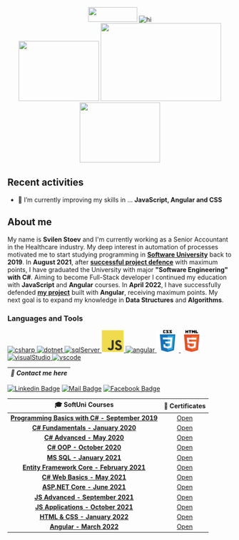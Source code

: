 <p align="center">
      <img width="110" height="33" src="https://visitor-badge.glitch.me/badge?page_id=SvilenStoev">  <img src="https://user-images.githubusercontent.com/1303154/88677602-1635ba80-d120-11ea-84d8-d263ba5fc3c0.gif" width="28px" alt="hi">
      <br>
   <img width="180" height="135" src="https://media.giphy.com/media/MeJgB3yMMwIaHmKD4z/giphy.gif">
   <img width="270" height="175" src="https://media1.tenor.com/images/cd37fa49c983ac905df0016fd5b6a2ee/tenor.gif">
   <img width="180" height="135" src="https://media.giphy.com/media/MeJgB3yMMwIaHmKD4z/giphy.gif">
</p>

## Recent activities
- 🌱 I’m currently improving my skills in ... **JavaScript, Angular and CSS**

## About me
My name is **Svilen Stoev** and I'm currently working as a Senior Accountant in the Healthcare industry. My deep interest in automation of processes motivated me to start studying programming in **[Software University](https://softuni.bg/)** back to **2019**. In **August 2021**, after <a href="https://github.com/SvilenStoev/ASP.NET-Core-Project-BoostUp" target="_blank"><b>successful project defence</b></a> with maximum points, I have graduated the University with major **"Software Engineering" with C#**. Aiming to become Full-Stack developer I continued my education with **JavaScript** and **Angular** courses. In **April 2022**, I have successfully defended **[my project](https://github.com/SvilenStoev/Angular-App-Befer)** built with **Angular**, receiving maximum points. My next goal is to expand my knowledge in **Data Structures** and **Algorithms**.

<h3 align="left">Languages and Tools</h3>
<p align="left">
      <a href="https://docs.microsoft.com/en-us/dotnet/csharp/" target="_blank"><img src="https://cdn.jsdelivr.net/gh/devicons/devicon/icons/csharp/csharp-original.svg" alt="csharp" width="50" height="50"/> </a>
      <a href="https://dotnet.microsoft.com/en-us/apps/aspnet" target="_blank"> <img src="https://cdn.jsdelivr.net/gh/devicons/devicon/icons/dotnetcore/dotnetcore-original.svg" alt="dotnet" width="50" height="50"/> </a>
      <a href="https://docs.microsoft.com/en-us/sql/sql-server/?view=sql-server-ver15" target="_blank"><img src="https://cdn.jsdelivr.net/gh/devicons/devicon/icons/microsoftsqlserver/microsoftsqlserver-plain-wordmark.svg" alt="sqlServer" width="50" height="50"/> </a>
      <a href="https://developer.mozilla.org/en-US/docs/Web/JavaScript" target="_blank"> <img src="https://raw.githubusercontent.com/devicons/devicon/master/icons/javascript/javascript-original.svg" alt="javascript" width="50" height="50"/> </a>
      <a href="https://angular.io/" target="_blank"><img src="https://cdn.jsdelivr.net/gh/devicons/devicon/icons/angularjs/angularjs-original.svg" alt="angular" width="50" height="50"/> </a>
      <a href="https://developer.mozilla.org/en-US/docs/Web/CSS" target="_blank"><img src="https://raw.githubusercontent.com/devicons/devicon/master/icons/css3/css3-original-wordmark.svg" alt="css3" width="50" height="50"/> </a>
      <a href="https://developer.mozilla.org/en-US/docs/Web/HTML" target="_blank"> <img src="https://raw.githubusercontent.com/devicons/devicon/master/icons/html5/html5-original-wordmark.svg" alt="html5" width="50" height="50"/> </a>
      <a href="https://visualstudio.microsoft.com/" target="_blank"> <img src="https://cdn.jsdelivr.net/gh/devicons/devicon/icons/visualstudio/visualstudio-plain.svg" alt="visualStudio" width="50" height="50"/> </a>
      <a href="https://code.visualstudio.com/" target="_blank"> <img src="https://cdn.jsdelivr.net/gh/devicons/devicon/icons/vscode/vscode-original.svg" alt="vscode" width="50" height="50"/> </a>
</p>

| ***📧 Contact me here*** |
| :-: |
[![Linkedin Badge](https://img.shields.io/badge/LinkedIn-0077B5?style=flat&labelColor=1ca0f1&logo=linkedin&logoColor=white)](https://www.linkedin.com/in/svilenstoev/)  [![Mail Badge](https://img.shields.io/badge/-svilen.d.stoev@abv.bg-c0392b?style=flat&labelColor=c0392b&logo=gmail&logoColor=white)](mailto:svilen.d.stoev@abv.bg)  [![Facebook Badge](https://img.shields.io/badge/-Facebook-1ca0f1?style=flat&labelColor=1ca0f1&logo=facebook&logoColor=white&link=https://www.facebook.com/svilen.stoev.3/)](https://www.facebook.com/svilen.stoev.3/)

|🎓 **SoftUni Courses**| :scroll: **Certificates**| 
   | :---:  | :---:  |
   |<a href="https://softuni.bg/trainings/2428/programming-basics-with-csharp-september-2019" > **Programming Basics with C# - September 2019** </a>   | <a href="https://softuni.bg/certificates/details/71502/e414b66e"> Open</a> |
   |<a href="https://softuni.bg/trainings/2599/programming-fundamentals-january-2020"> **C# Fundamentals - January 2020** </a>| <a href="https://softuni.bg/certificates/details/80079/063fc398"> Open</a> |
   |<a href="https://softuni.bg/trainings/2834/csharp-advanced-may-2020"> **C# Advanced - May 2020** </a> | <a href="https://softuni.bg/certificates/details/83442/f7083f29"> Open</a> |
   |<a href="https://softuni.bg/trainings/3008/csharp-oop-october-2020"> **C# OOP - October 2020** </a> | <a href="https://softuni.bg/certificates/details/95862/03de0400"> Open</a> |
   |<a href="https://softuni.bg/trainings/3272/ms-sql-january-2021"> **MS SQL - January 2021** </a> | <a href="https://softuni.bg/certificates/details/97979/1daab2fc"> Open</a> |
   |<a href="https://softuni.bg/trainings/3221/entity-framework-core-february-2021"> **Entity Framework Core - February 2021** </a> | <a href="https://softuni.bg/certificates/details/102731/49aeace4"> Open</a> |
   |<a href="https://softuni.bg/trainings/3353/csharp-web-basics-basics-may-2021/internal"> **C# Web Basics - May 2021** </a> | <a href="https://softuni.bg/certificates/details/109511/dbf7f14a"> Open</a> |
   |<a href="https://softuni.bg/trainings/3354/asp-dot-net-core-june-2021"> **ASP.NET Core - June 2021** </a>| <a href="https://softuni.bg/certificates/details/113477/90002fb2"> Open</a> |
   |<a href="https://softuni.bg/trainings/3487/js-advanced-september-2021"> **JS Advanced - September 2021** </a>| <a href="https://softuni.bg/certificates/details/114913/a287b349"> Open</a> |
   |<a href="https://softuni.bg/trainings/3488/js-applications-october-2021"> **JS Applications - October 2021** </a>| <a href="https://softuni.bg/certificates/details/121027/4f8dd919"> Open</a> |
   |<a href="https://softuni.bg/trainings/3604/html-and-css-january-2022"> **HTML & CSS - January 2022** </a>| <a href="https://softuni.bg/trainings/3604/html-and-css-january-2022"> Open</a> |
   |<a href="https://softuni.bg/trainings/3603/angular-march-2022"> **Angular - March 2022** </a>| <a href="https://softuni.bg/certificates/details/133091/2899a89f"> Open</a> |
